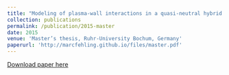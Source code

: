 ```yaml
---
title: "Modeling of plasma-wall interactions in a quasi-neutral hybrid model for the simulation of magnetized plasma discharges"
collection: publications
permalink: /publication/2015-master
date: 2015
venue: 'Master’s thesis, Ruhr-University Bochum, Germany'
paperurl: 'http://marcfehling.github.io/files/master.pdf'
---
```


<a href='http://marcfehling.github.io/files/master.pdf'>Download paper here</a>
